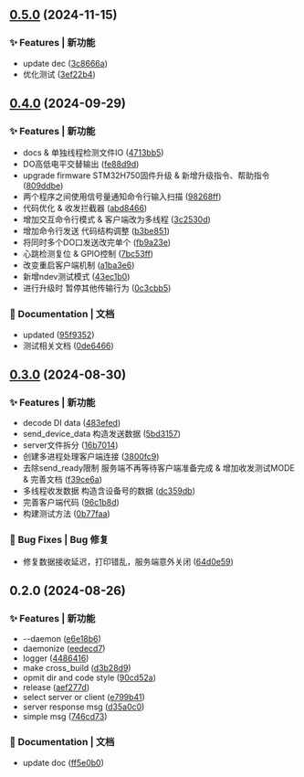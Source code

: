 

## [0.5.0](https://github.com/openembed-labs/rk3588-stm32-comm/compare/0.4.0...0.5.0) (2024-11-15)


### ✨ Features | 新功能

* update dec ([3c8666a](https://github.com/openembed-labs/rk3588-stm32-comm/commit/3c8666a6e143e869290bdc41a9951f41d95cd44b))
* 优化测试 ([3ef22b4](https://github.com/openembed-labs/rk3588-stm32-comm/commit/3ef22b443e53bc7bc7d4e659325918c799a4590e))

## [0.4.0](https://github.com/openembed-labs/rk3588-stm32-comm/compare/0.3.0...0.4.0) (2024-09-29)


### ✨ Features | 新功能

* docs & 单独线程检测文件IO ([4713bb5](https://github.com/openembed-labs/rk3588-stm32-comm/commit/4713bb5b7a0d8fb3fd7e78fbe88b4a587bcc0b14))
* DO高低电平交替输出 ([fe88d9d](https://github.com/openembed-labs/rk3588-stm32-comm/commit/fe88d9dde7adc3da0c57c04af30e62d17ce87abb))
* upgrade firmware STM32H750固件升级 & 新增升级指令、帮助指令 ([809ddbe](https://github.com/openembed-labs/rk3588-stm32-comm/commit/809ddbe3ee7254fb70370cf9628463e442601b53))
* 两个程序之间使用信号量通知命令行输入扫描 ([98268ff](https://github.com/openembed-labs/rk3588-stm32-comm/commit/98268ff52cc070a26fca9cc09bf68501cefe644d))
* 代码优化 & 收发拦截器 ([abd8466](https://github.com/openembed-labs/rk3588-stm32-comm/commit/abd84665630d0f74ea964de7c5325b289d964a5c))
* 增加交互命令行模式 & 客户端改为多线程 ([3c2530d](https://github.com/openembed-labs/rk3588-stm32-comm/commit/3c2530d0377e8e710fc4f15588bc668b28c06ec5))
* 增加命令行发送 代码结构调整 ([b3be851](https://github.com/openembed-labs/rk3588-stm32-comm/commit/b3be85188767824d8142e13b23ede27d97733d40))
* 将同时多个DO口发送改完单个 ([fb9a23e](https://github.com/openembed-labs/rk3588-stm32-comm/commit/fb9a23e9346cdf9790c0b4493144bbc22fb25573))
* 心跳检测复位 & GPIO控制 ([7bc53ff](https://github.com/openembed-labs/rk3588-stm32-comm/commit/7bc53ffceeb6458bb6f1ddcd1f6885f3895bf1f3))
* 改变重启客户端机制 ([a1ba3e6](https://github.com/openembed-labs/rk3588-stm32-comm/commit/a1ba3e6fc4ae7c1199193fca7c7a6570a3e68218))
* 新增ndev测试模式 ([43ec1b0](https://github.com/openembed-labs/rk3588-stm32-comm/commit/43ec1b007b64f6e6e1ffd68574b6993e2984082f))
* 进行升级时 暂停其他传输行为 ([0c3cbb5](https://github.com/openembed-labs/rk3588-stm32-comm/commit/0c3cbb5609b672a11998fa7ef3387287ab031535))


### 📝 Documentation | 文档

* updated ([95f9352](https://github.com/openembed-labs/rk3588-stm32-comm/commit/95f9352fe37985bcc9f16c25b4d4c0776194fd60))
* 测试相关文档 ([0de6466](https://github.com/openembed-labs/rk3588-stm32-comm/commit/0de64661897e4d55b330d0b3127f1e324cf9fea2))

## [0.3.0](https://github.com/openembed-labs/rk3588-stm32-comm/compare/0.2.0...0.3.0) (2024-08-30)


### ✨ Features | 新功能

* decode DI data ([483efed](https://github.com/openembed-labs/rk3588-stm32-comm/commit/483efed35e449505ebc37c83fa4f709772b81c00))
* send_device_data 构造发送数据 ([5bd3157](https://github.com/openembed-labs/rk3588-stm32-comm/commit/5bd31579c4275970b12a7298fd54a0b15927aa4f))
* server文件拆分 ([16b7014](https://github.com/openembed-labs/rk3588-stm32-comm/commit/16b70147f1221a6a14236b772ef481fcbf65ed32))
* 创建多进程处理客户端连接 ([3800fc9](https://github.com/openembed-labs/rk3588-stm32-comm/commit/3800fc95b8ae87a271519363fefc5fd803661d3e))
* 去除send_ready限制 服务端不再等待客户端准备完成 & 增加收发测试MODE & 完善文档 ([f39ce6a](https://github.com/openembed-labs/rk3588-stm32-comm/commit/f39ce6ab059b161e2fa4e9284ba9444c5edc127c))
* 多线程收发数据 构造含设备号的数据 ([dc359db](https://github.com/openembed-labs/rk3588-stm32-comm/commit/dc359dba2788a2ae84680cd6d441533b971052d7))
* 完善客户端代码 ([96c1b8d](https://github.com/openembed-labs/rk3588-stm32-comm/commit/96c1b8d5c9087551ee453cf284e798a01a2286ca))
* 构建测试方法 ([0b77faa](https://github.com/openembed-labs/rk3588-stm32-comm/commit/0b77faa4a24ba829b3eddb605efae85f91bd7efe))


### 🐛 Bug Fixes | Bug 修复

* 修复数据接收延迟，打印错乱，服务端意外关闭 ([64d0e59](https://github.com/openembed-labs/rk3588-stm32-comm/commit/64d0e5996b60fb25ca2878df675b30abd330f98a))

## 0.2.0 (2024-08-26)


### ✨ Features | 新功能

* --daemon ([e6e18b6](https://github.com/openembed-labs/rk3588-stm32-comm/commit/e6e18b6852f10f342624a41f7cc446e90f5eae9b))
* daemonize ([eedecd7](https://github.com/openembed-labs/rk3588-stm32-comm/commit/eedecd7e860b2cfd0c95522491e5d6fba372d551))
* logger ([4486416](https://github.com/openembed-labs/rk3588-stm32-comm/commit/448641620b2b114cef23467ef84c1e8d9eb6485e))
* make cross_build ([d3b28d9](https://github.com/openembed-labs/rk3588-stm32-comm/commit/d3b28d96306b0bcdaf2b0a9a8f5d3feee223cf3e))
* opmit dir and code style ([90cd52a](https://github.com/openembed-labs/rk3588-stm32-comm/commit/90cd52a5bf2c02a5862116d271f54a0734bafec9))
* release ([aef277d](https://github.com/openembed-labs/rk3588-stm32-comm/commit/aef277dc9659d0d2929c79fd703e807433f108d6))
* select server or client ([e799b41](https://github.com/openembed-labs/rk3588-stm32-comm/commit/e799b41bf1cbd6e941d55693619123b226a35e2c))
* server response msg ([d35a0c0](https://github.com/openembed-labs/rk3588-stm32-comm/commit/d35a0c05aaa82532c80bf911782e1c598313ec7b))
* simple msg ([746cd73](https://github.com/openembed-labs/rk3588-stm32-comm/commit/746cd7308530ed7d0e0bb3ef30673d2779c89b9a))


### 📝 Documentation | 文档

* update doc ([ff5e0b0](https://github.com/openembed-labs/rk3588-stm32-comm/commit/ff5e0b04fb3d12281f04f490c0ae6699bb4fda64))

